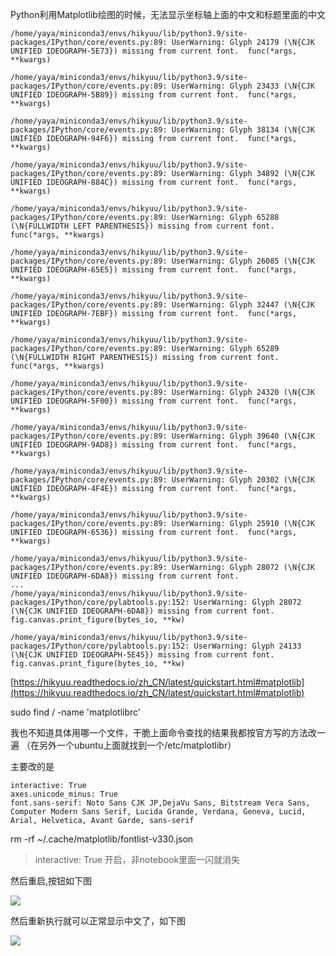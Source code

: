 Python利用Matplotlib绘图的时候，无法显示坐标轴上面的中文和标题里面的中文

```
/home/yaya/miniconda3/envs/hikyuu/lib/python3.9/site-packages/IPython/core/events.py:89: UserWarning: Glyph 24179 (\N{CJK UNIFIED IDEOGRAPH-5E73}) missing from current font.  func(*args, **kwargs)

/home/yaya/miniconda3/envs/hikyuu/lib/python3.9/site-packages/IPython/core/events.py:89: UserWarning: Glyph 23433 (\N{CJK UNIFIED IDEOGRAPH-5B89}) missing from current font.  func(*args, **kwargs)

/home/yaya/miniconda3/envs/hikyuu/lib/python3.9/site-packages/IPython/core/events.py:89: UserWarning: Glyph 38134 (\N{CJK UNIFIED IDEOGRAPH-94F6}) missing from current font.  func(*args, **kwargs)

/home/yaya/miniconda3/envs/hikyuu/lib/python3.9/site-packages/IPython/core/events.py:89: UserWarning: Glyph 34892 (\N{CJK UNIFIED IDEOGRAPH-884C}) missing from current font.  func(*args, **kwargs)

/home/yaya/miniconda3/envs/hikyuu/lib/python3.9/site-packages/IPython/core/events.py:89: UserWarning: Glyph 65288 (\N{FULLWIDTH LEFT PARENTHESIS}) missing from current font.  func(*args, **kwargs)

/home/yaya/miniconda3/envs/hikyuu/lib/python3.9/site-packages/IPython/core/events.py:89: UserWarning: Glyph 26085 (\N{CJK UNIFIED IDEOGRAPH-65E5}) missing from current font.  func(*args, **kwargs)

/home/yaya/miniconda3/envs/hikyuu/lib/python3.9/site-packages/IPython/core/events.py:89: UserWarning: Glyph 32447 (\N{CJK UNIFIED IDEOGRAPH-7EBF}) missing from current font.  func(*args, **kwargs)

/home/yaya/miniconda3/envs/hikyuu/lib/python3.9/site-packages/IPython/core/events.py:89: UserWarning: Glyph 65289 (\N{FULLWIDTH RIGHT PARENTHESIS}) missing from current font.  func(*args, **kwargs)

/home/yaya/miniconda3/envs/hikyuu/lib/python3.9/site-packages/IPython/core/events.py:89: UserWarning: Glyph 24320 (\N{CJK UNIFIED IDEOGRAPH-5F00}) missing from current font.  func(*args, **kwargs)

/home/yaya/miniconda3/envs/hikyuu/lib/python3.9/site-packages/IPython/core/events.py:89: UserWarning: Glyph 39640 (\N{CJK UNIFIED IDEOGRAPH-9AD8}) missing from current font.  func(*args, **kwargs)

/home/yaya/miniconda3/envs/hikyuu/lib/python3.9/site-packages/IPython/core/events.py:89: UserWarning: Glyph 20302 (\N{CJK UNIFIED IDEOGRAPH-4F4E}) missing from current font.  func(*args, **kwargs)

/home/yaya/miniconda3/envs/hikyuu/lib/python3.9/site-packages/IPython/core/events.py:89: UserWarning: Glyph 25910 (\N{CJK UNIFIED IDEOGRAPH-6536}) missing from current font.  func(*args, **kwargs)

/home/yaya/miniconda3/envs/hikyuu/lib/python3.9/site-packages/IPython/core/events.py:89: UserWarning: Glyph 28072 (\N{CJK UNIFIED IDEOGRAPH-6DA8}) missing from current font.
...
/home/yaya/miniconda3/envs/hikyuu/lib/python3.9/site-packages/IPython/core/pylabtools.py:152: UserWarning: Glyph 28072 (\N{CJK UNIFIED IDEOGRAPH-6DA8}) missing from current font.  fig.canvas.print_figure(bytes_io, **kw)

/home/yaya/miniconda3/envs/hikyuu/lib/python3.9/site-packages/IPython/core/pylabtools.py:152: UserWarning: Glyph 24133 (\N{CJK UNIFIED IDEOGRAPH-5E45}) missing from current font.  fig.canvas.print_figure(bytes_io, **kw)
```

[https://hikyuu.readthedocs.io/zh_CN/latest/quickstart.html#matplotlib](https://hikyuu.readthedocs.io/zh_CN/latest/quickstart.html#matplotlib)

sudo find / -name 'matplotlibrc'

我也不知道具体用哪一个文件，干脆上面命令查找的结果我都按官方写的方法改一遍  （在另外一个ubuntu上面就找到一个/etc/matplotlibr）

主要改的是

```
interactive: True
axes.unicode_minus: True
font.sans-serif: Noto Sans CJK JP,DejaVu Sans, Bitstream Vera Sans, Computer Modern Sans Serif, Lucida Grande, Verdana, Geneva, Lucid, Arial, Helvetica, Avant Garde, sans-serif
```

rm -rf ~/.cache/matplotlib/fontlist-v330.json

> interactive: True 开启，非notebook里面一闪就消失


然后重启,按钮如下图

![](images/WEBRESOURCE324c319be30290c21517473e17531c18截图.png)

然后重新执行就可以正常显示中文了，如下图

![](https://gitee.com/hxc8/images5/raw/master/img/202407172332034.jpg)